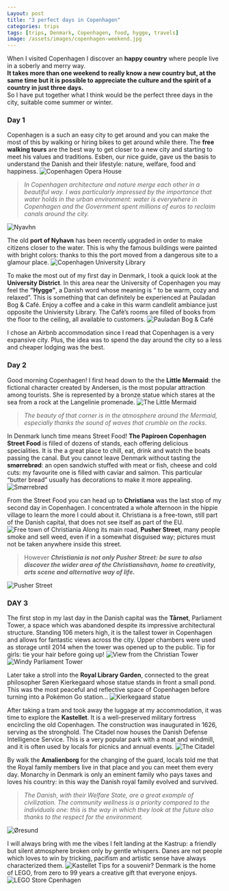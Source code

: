 ```yaml
---
Layout: post
title: "3 perfect days in Copenhagen"
categories: trips
tags: [trips, Denmark, Copenhagen, food, hygge, travels]
image: /assets/images/copenhagen-weekend.jpg
---
```





When I visited Copenhagen I discover an **happy country** where people live in a soberly and merry way.   
**It takes more than one weekend to really know a new country but, at the same time but  it is possible to appreciate the culture and the spirit of a country in just three days.**  
So I have put together what I think would be the perfect three days in the city, suitable come summer or winter.


### Day 1

Copenhagen is a such an easy city to get around and you can make the most of this by walking or hiring bikes to get around while there.
The **free walking tours** are the best way to get closer to a new city and starting to meet his values and traditions.
Esben, our nice guide, gave us the basis to understand the Danish and their lifestyle: nature, welfare, food and happiness. 
![Copenhagen Opera House](/assets/images/water-denmark.jpg)

>_In Copenhagen architecture and nature merge each other in a beautiful way. I was particularly impressed by the importance that water holds in the urban environment: water is everywhere in Copenhagen and the Government spent millions of euros to reclaim canals around the city._  

![Nyavhn](/assets/images/port-nyavhn.jpg)

The old **port of Nyhavn** has been recently upgraded in order to make citizens closer to the water. This is why the famous buildings were painted with bright colors: thanks to this the port moved from a dangerous site to a glamour place. 
![Copenhagen University Library](/assets/images/university-cpenhagen.jpg)

To make the most out of my first day in Denmark, I took a quick look at the **University District**. In this area near the University of Copenhagen you may feel the **“Hygge”**, a Danish word whose meaning is “ to be warm, cozy and relaxed”. This is something that can definitely be experienced at Pauladan Bog & Café. Enjoy a coffee and a cake in this warm candlelit ambiance just opposite the Univiersity Library. The Cafè’s rooms are filled of books from the floor to the ceiling, all available to customers.
![Pauladan Bog & Café](/assets/images/cafe-book.jpg)

I chose an Airbnb accommodation since I read that Copenhagen is a very expansive city. Plus, the idea was to spend the day around the city so a less and cheaper lodging was the best.



### Day 2
Good morning Copenhagen!
I first head down to the the **Little Mermaid**: the fictional character created by Andersen, is the most popular attraction among tourists. She is represented by a bronze statue which stares at the sea from a rock at the Langelinie promenade. 
![The Little Mermaid](/assets/images/little-marmeid.jpg)

>_The beauty of that corner is in the atmosphere around the Mermaid, especially thanks the sound of waves that crumble on the rocks._ 

In Denmark lunch time means Street Food! 
**The Papiroen Copenhagen Street Food** is filled of dozens of stands, each offering delicious specialities. It is the a great place to chill, eat, drink and watch the boats passing the canal. But you cannot leave Denmark without tasting the **smørrebrød**: an open sandwich stuffed with meat or fish, cheese and cold cuts: my favourite one is filled with caviar and salmon. This particular “butter bread” usually has decorations to make it more appealing.
![Smørrebrød](/assets/images/smorredrod-food.jpg)

From the Street Food you can head up to **Christiana** was the last stop of my second day in Copenhagen. 
I concentrated a whole afternoon in the hippie village to learn the more I could about it. Christiana is a free-town, still part of the Danish capital, that does not see itself as part of the EU.
![Free town of Christiania](/assets/images/christiania-town.jpg)
Along its main road, **Pusher Street**, many people smoke and sell weed, even if in a somewhat disguised way; pictures must not be taken anywhere inside this street. 
>However **_Christiania is not only Pusher Street: be sure to also discover the wider area of the Christianshavn, home to creativity, arts scene and alternative way of life._**

![Pusher Street](/assets/images/christiania-art.jpg)

 
### DAY 3

The first stop in my last day in the Danish capital was the **Tårnet**, Parliament Tower, a space which was abandoned despite its impressive architectural structure. Standing 106 meters high, it is the tallest tower in Copenhagen and allows for fantastic views across the city. Upper chambers were used as storage until 2014 when the tower was opened up to the public. Tip for girls: tie your hair before going up!
![View from the Christian Tower](/assets/images/tarnet-view.jpg)
![Windy Parliament Tower](/assets/images/tarnet-hair.jpg)

Later take a stroll into the **Royal Library Garden**, connected to the great philosopher Søren Kierkegaard whose statue stands in front a small pond. This was the most peaceful and reflective space of Copenhagen before turning into a Pokémon Go station…
![Kierkegaard statue](/assets/images/library-garden.jpg)


After taking a tram and took away the luggage at my accommodation, it was time to explore the **Kastellet**. It is a well-preserved military fortress encircling the old Copenhagen.  The construction was inaugurated in 1626, serving as the stronghold. The Citadel now houses the Danish Defense Intelligence Service. This is a very popular park with a moat and windmill, and it is often used by locals for picnics and annual events. 
![The Citadel](/assets/images/kastellet.jpg)

By walk the **Amalienborg** for the changing of the guard, locals told me that the Royal family members live in that place and you can meet them every day. Monarchy in Denmark is only an eminent family who pays taxes and loves his country: in this way the Danish royal family evolved and survived.

>_The Danish, with their Welfare State, are a great example of civilization. The community wellness is a  priority compared to the individuals one: this is the way in which they look at the future also thanks to the respect for the environment._

![Øresund](/assets/images/copenhagen-beauty.jpg)

I will always bring with me the vibes I felt landing at the Kastrup: a friendly but silent atmosphere broken only by gentle whispers. Danes are not people which loves to win by tricking, pacifism and artistic sense have always characterized them. 
![Kastellet](/assets/images/copenhagen-beautiful.jpg)
Tips for a souvenir? Denmark is the home of LEGO, from zero to 99 years a creative gift that everyone enjoys. 
![LEGO Store Cpenhagen](/assets/images/LEGO%20Store.jpg)
















